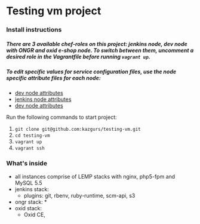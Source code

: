 # Testing vm project

### Install instructions
##### There are 3 available chef-roles on this project: jenkins node, dev node with ONGR and oxid e-shop node. To switch between them, uncomment a desired role in the Vagrantfile before running `vagrant up`.

##### To edit specific values for service configuration files, use the node specific attribute files for each node:
* [dev node attributes](cookbooks/dev/attributes/default.rb)
* [jenkins node attributes](cookbooks/myjenkins/attributes/default.rb)
* [dev node attributes](cookbooks/oxideshop/attributes/default.rb)

Run the following commands to start project:

1. `git clone git@github.com:kazgurs/testing-vm.git`
2. `cd testing-vm`
3. `vagrant up` 
4. `vagrant ssh`

### What's inside

* all instances comprise of LEMP stacks with nginx, php5-fpm and MySQL 5.5
* jenkins stack:
    * plugins: git, rbenv, ruby-runtime, scm-api, s3
* ongr stack:
    * 
* oxid stack:
    * Oxid CE, 
